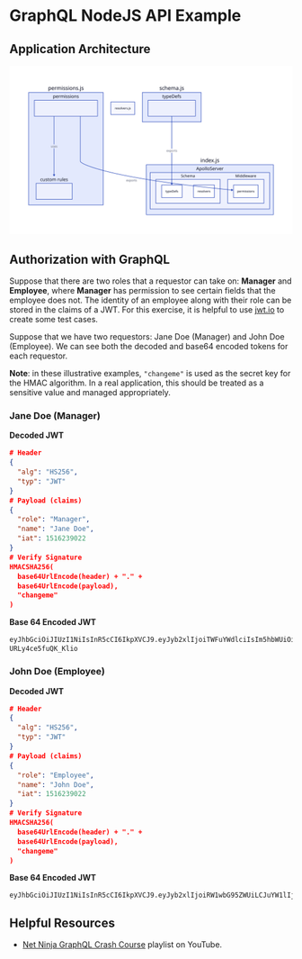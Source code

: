 # GraphQL NodeJS API Example

## Application Architecture

![Application Architecture](./docs/application-architecture.svg)

## Authorization with GraphQL

Suppose that there are two roles that a requestor can take on: **Manager** and **Employee**, where **Manager** has permission to see certain fields that the employee does not.
The identity of an employee along with their role can be stored in the claims of a JWT.
For this exercise, it is helpful to use [jwt.io](https://jwt.io/) to create some test cases.

Suppose that we have two requestors: Jane Doe (Manager) and John Doe (Employee).
We can see both the decoded and base64 encoded tokens for each requestor.

**Note**: in these illustrative examples, `"changeme"` is used as the secret key for the HMAC algorithm. In a real application, this should be treated as a sensitive value and managed appropriately. 

### Jane Doe (Manager)

**Decoded JWT**

```json
# Header
{
  "alg": "HS256",
  "typ": "JWT"
}
# Payload (claims)
{
  "role": "Manager",
  "name": "Jane Doe",
  "iat": 1516239022
}
# Verify Signature
HMACSHA256(
  base64UrlEncode(header) + "." +
  base64UrlEncode(payload),
  "changeme"
)
```

**Base 64 Encoded JWT**

```
eyJhbGciOiJIUzI1NiIsInR5cCI6IkpXVCJ9.eyJyb2xlIjoiTWFuYWdlciIsIm5hbWUiOiJKYW5lIERvZSIsImlhdCI6MTUxNjIzOTAyMn0.eKBeOr0NX8lZnVNJEG2ijvrFZ-URLy4ce5fuQK_Klio
```

### John Doe (Employee)

**Decoded JWT**

```json
# Header
{
  "alg": "HS256",
  "typ": "JWT"
}
# Payload (claims)
{
  "role": "Employee",
  "name": "John Doe",
  "iat": 1516239022
}
# Verify Signature
HMACSHA256(
  base64UrlEncode(header) + "." +
  base64UrlEncode(payload),
  "changeme"
)
```

**Base 64 Encoded JWT**

```
eyJhbGciOiJIUzI1NiIsInR5cCI6IkpXVCJ9.eyJyb2xlIjoiRW1wbG95ZWUiLCJuYW1lIjoiSm9obiBEb2UiLCJpYXQiOjE1MTYyMzkwMjJ9.SHeaNy8YZ2WjbnMCbXop4eQbmrRc9XPKvjt1xSG3ElU
```


## Helpful Resources

- [Net Ninja GraphQL Crash Course](https://www.youtube.com/playlist?list=PL4cUxeGkcC9gUxtblNUahcsg0WLxmrK_y) playlist on YouTube.